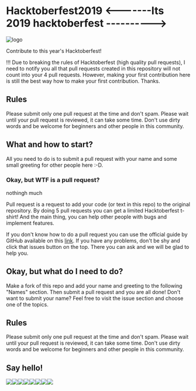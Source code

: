 # Hacktoberfest2019      <-------Its 2019 hacktoberfest ---------->
![logo](https://github.com/TomasRoj/HactoberFest2019/blob/master/logo.png)

Contribute to this year's Hacktoberfest!

!!! Due to breaking the rules of Hacktoberfest (high quality pull requests), I need to notify you all that pull requests created in this repository will not count into your 4 pull requests. However, making your first contribution here is still the best way how to make your first contribution. Thanks.
## Rules

Please submit only one pull request at the time and don't spam. Please wait until your pull request is reviewed, it can take some time.
Don't use dirty words and be welcome for beginners and other people in this community.
## What and how to start?

All you need to do is to submit a pull request with your name and some small greeting for other people here :-D.

### Okay, but WTF is a pull request?
nothingh much

Pull request is a request to add your code (or text in this repo) to the original repository. By doing 5 pull requests you can get a limited Hacktoberfest t-shirt! And the main thing, you can help other people with bugs and implement features.

If you don't know how to do a pull request you can use the official guide by GitHub available on this [link](https://help.github.com/en/articles/creating-a-pull-request). If you have any problems, don't be shy and click that issues button on the top. There you can ask and we will be glad to help you.

## Okay, but what do I need to do?

Make a fork of this repo and add your name and greeting to the following "Names" section. Then submit a pull request and you are all done!
Don't want to submit your name? Feel free to visit the issue section and choose one of the topics.

## Rules

Please submit only one pull request at the time and don't spam. Please wait until your pull request is reviewed, it can take some time.
Don't use dirty words and be welcome for beginners and other people in this community.

## Say hello!

[![](https://sourcerer.io/fame/jasonappah/TomasRoj/HactoberFest2019/images/0)](https://sourcerer.io/fame/jasonappah/TomasRoj/HactoberFest2019/links/0)[![](https://sourcerer.io/fame/jasonappah/TomasRoj/HactoberFest2019/images/1)](https://sourcerer.io/fame/jasonappah/TomasRoj/HactoberFest2019/links/1)[![](https://sourcerer.io/fame/jasonappah/TomasRoj/HactoberFest2019/images/2)](https://sourcerer.io/fame/jasonappah/TomasRoj/HactoberFest2019/links/2)[![](https://sourcerer.io/fame/jasonappah/TomasRoj/HactoberFest2019/images/3)](https://sourcerer.io/fame/jasonappah/TomasRoj/HactoberFest2019/links/3)[![](https://sourcerer.io/fame/jasonappah/TomasRoj/HactoberFest2019/images/4)](https://sourcerer.io/fame/jasonappah/TomasRoj/HactoberFest2019/links/4)[![](https://sourcerer.io/fame/jasonappah/TomasRoj/HactoberFest2019/images/5)](https://sourcerer.io/fame/jasonappah/TomasRoj/HactoberFest2019/links/5)[![](https://sourcerer.io/fame/jasonappah/TomasRoj/HactoberFest2019/images/6)](https://sourcerer.io/fame/jasonappah/TomasRoj/HactoberFest2019/links/6)[![](https://sourcerer.io/fame/jasonappah/TomasRoj/HactoberFest2019/images/7)](https://sourcerer.io/fame/jasonappah/TomasRoj/HactoberFest2019/links/7)
